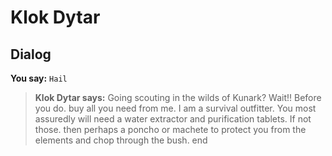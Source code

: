 # Klok Dytar


## Dialog

**You say:** `Hail`



>**Klok Dytar says:** Going scouting in the wilds of Kunark?  Wait!!  Before you do. buy all you need from me.  I am a survival outfitter.  You most assuredly will need a water extractor and purification tablets.  If not those. then perhaps a poncho or machete to protect you from the elements and chop through the bush.
end





